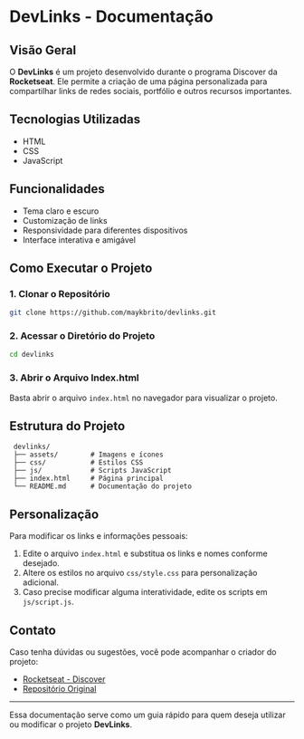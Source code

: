 # DevLinks - Documentação

## Visão Geral
O **DevLinks** é um projeto desenvolvido durante o programa Discover da **Rocketseat**. Ele permite a criação de uma página personalizada para compartilhar links de redes sociais, portfólio e outros recursos importantes.

## Tecnologias Utilizadas
- HTML
- CSS
- JavaScript

## Funcionalidades
- Tema claro e escuro
- Customização de links
- Responsividade para diferentes dispositivos
- Interface interativa e amigável

## Como Executar o Projeto
### 1. Clonar o Repositório
```bash
git clone https://github.com/maykbrito/devlinks.git
```

### 2. Acessar o Diretório do Projeto
```bash
cd devlinks
```

### 3. Abrir o Arquivo Index.html
Basta abrir o arquivo `index.html` no navegador para visualizar o projeto.

## Estrutura do Projeto
```
 devlinks/
 ├── assets/        # Imagens e ícones
 ├── css/           # Estilos CSS
 ├── js/            # Scripts JavaScript
 ├── index.html     # Página principal
 └── README.md      # Documentação do projeto
```

## Personalização
Para modificar os links e informações pessoais:
1. Edite o arquivo `index.html` e substitua os links e nomes conforme desejado.
2. Altere os estilos no arquivo `css/style.css` para personalização adicional.
3. Caso precise modificar alguma interatividade, edite os scripts em `js/script.js`.

## Contato
Caso tenha dúvidas ou sugestões, você pode acompanhar o criador do projeto:
- [Rocketseat - Discover](https://www.rocketseat.com.br/discover)
- [Repositório Original](https://github.com/maykbrito/devlinks)

---
Essa documentação serve como um guia rápido para quem deseja utilizar ou modificar o projeto **DevLinks**.

